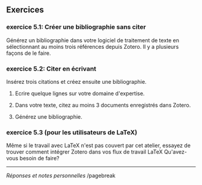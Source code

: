 ## Exercices

### exercice 5.1: Créer une bibliographie sans citer

Générez un bibliographie dans votre logiciel de traitement de texte en sélectionnant au moins trois références depuis Zotero. Il y a plusieurs façons de le faire.

### exercice 5.2: Citer en écrivant

Insérez trois citations et créez ensuite une bibliographie.

1. Ecrire quelque lignes sur votre domaine d'expertise.

1. Dans votre texte, citez au moins 3 documents enregistrés dans Zotero.

1. Générez une bibliographie.


### exercice 5.3 (pour les utilisateurs de LaTeX)   

Même si le travail avec LaTeX n'est pas couvert par cet atelier, essayez de trouver comment intégrer Zotero dans vos flux de travail LaTeX
Qu'avez-vous besoin de faire?

---
*Réponses et notes personnelles*
/pagebreak
